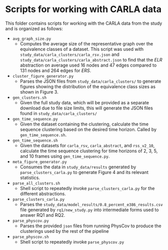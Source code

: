 # Scripts for working with CARLA data
This folder contains scripts for working with the CARLA data from the study and is organized as follows:
* `avg_graph_size.py`
  * Computes the average size of the representative graph over the equivalence classes of a dataset. This script was used with `study_data/carla_clusters/carla_rsv.json` and `study_data/carla_clusters/carla_abstract.json` to find that the *ELR* abstraction on average used 16 nodes and 47 edges compared to 131 nodes and 264 edges for *ERS*.
* `cluster_figure_generator.py`
  * Parses the JSON files from `study_data/carla_clusters/` to generate figures showing the distribution of the equivalence class sizes as shown in Figure 3.
* `gen_clusters.sh`
  * Given the full study data, which will be provided as a separate download due to file size limits, this will generate the JSON files found in `study_data/carla_clusters/`
* `gen_time_sequence.py`
  * Given the dataset containing the clustering, calculate the time sequence clustering based on the desired time horizon. Called by `gen_time_sequence.sh`.
* `gen_time_sequence.sh`
  * Given the datasets for `carla_rsv`, `carla_abstract`, and `rss_v2_10`, calculate the time sequence clustering for time horizons of 2, 3, 5, and 10 frames using `gen_time_sequence.py`.
* `meta_figure_generator.py`
  * Consumes the data in `study_data/results` generated by `parse_clusters_carla.py` to generate Figure 4 and its relevant statistics.
* `parse_all_clusters.sh`
  * Shell script to repeatedly invoke `parse_clusters_carla.py` for the different abstractions.
* `parse_clusters_carla.py`
  * Parses the `study_data/model_results/0.8_percent_e386_results.csv` file generated by `rq1/new_study.py` into intermediate forms used to answer RQ1 and RQ2.
* `parse_physcov.py`
  * Parses the provided `json` files from running PhysCov to produce the clusterings used by the rest of the pipeline
* `parse_physcov.sh`
  * Shell script to repeatedly invoke `parse_physcov.py`
